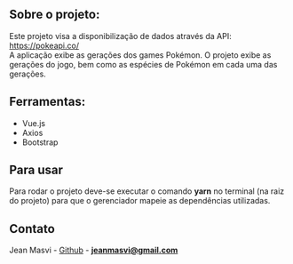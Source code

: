 ## Sobre o projeto:

Este projeto visa a disponibilização de dados através da API: https://pokeapi.co/  
A aplicação exibe as gerações dos games Pokémon. O projeto exibe as gerações do jogo, 
bem como as espécies de Pokémon em cada uma das gerações.


## Ferramentas: 

  - Vue.js
  - Axios
  - Bootstrap
 
## Para usar

  Para rodar o projeto deve-se executar o comando **yarn** no terminal (na raiz do projeto) para que o gerenciador 
  mapeie as dependências utilizadas.


## Contato

Jean Masvi - [Github](https://github.com/masvi) - **jeanmasvi@gmail.com**

